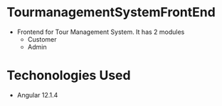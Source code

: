 # TourmanagementSystemFrontEnd
* Frontend for Tour Management System. It has 2 modules
   * Customer
   * Admin
   
# Techonologies Used
* Angular 12.1.4
